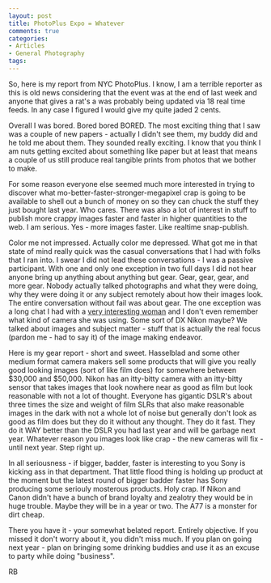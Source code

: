 ```yaml
---
layout: post
title: PhotoPlus Expo = Whatever
comments: true
categories:
- Articles
- General Photography
tags:
---
```

So, here is my report from NYC PhotoPlus. I know, I am a terrible reporter as this is old news considering that the event was at the end of last week and anyone that gives a rat's a<em></em> was probably being updated via 18 real time feeds. In any case I figured I would give my quite jaded 2 cents.

Overall I was bored. Bored bored BORED. The most exciting thing that I saw was a couple of new papers - actually I didn't see them, my buddy did and he told me about them. They sounded really exciting. I know that you think I am nuts getting excited about something like paper but at least that means a couple of us still produce real tangible prints from photos that we bother to make.

For some reason everyone else seemed much more interested in trying to discover what mo-better-faster-stronger-megapixel crap is going to be available to shell out a bunch of money on so they can chuck the stuff they just bought last year. Who cares. There was also a lot of interest in stuff to publish more crappy images faster and faster in higher quantities to the web. I am serious. Yes - more images faster. Like realtime snap-publish.

Color me not impressed. Actually color me depressed. What got me in that state of mind really quick was the casual conversations that I had with folks that I ran into. I swear I did not lead these conversations - I was a passive participant. With one and only one exception in two full days I did not hear anyone bring up anything about anything but gear. Gear, gear, gear, and more gear. Nobody actually talked photographs and what they were doing, why they were doing it or any subject remotely about how their images look. The entire conversation without fail was about gear. The one exception was a long chat I had with a <a href="http://www.modernassembly.blogspot.com/">very interesting woman</a> and I don't even remember what kind of camera she was using. Some sort of DX Nikon maybe? We talked about images and subject matter - stuff that is actually the real focus (pardon me - had to say it) of the image making endeavor.

Here is my gear report - short and sweet. Hasselblad and some other medium format camera makers sell some products that will give you really good looking images (sort of like film does) for somewhere between $30,000 and $50,000. Nikon has an itty-bitty camera with an itty-bitty sensor that takes images that look nowhere near as good as film but look reasonable with not a lot of thought. Everyone has gigantic DSLR's about three times the size and weight of film SLRs that also make reasonable images in the dark with not a whole lot of noise but generally don't look as good as film does but they do it without any thought. They do it fast. They do it WAY better than the DSLR you had last year and will be garbage next year. Whatever reason you images look like crap - the new cameras will fix - until next year. Step right up.

In all seriousness - if bigger, badder, faster is interesting to you Sony is kicking ass in that department. That little flood thing is holding up product at the moment but the latest round of bigger badder faster has Sony producing some seriouly mosterous products. Holy crap. If Nikon and Canon didn't have a bunch of brand loyalty and zealotry they would be in huge trouble. Maybe they will be in a year or two. The A77 is a monster for dirt cheap.

There you have it - your somewhat belated report. Entirely objective. If you missed it don't worry about it, you didn't miss much. If you plan on going next year - plan on bringing some drinking buddies and use it as an excuse to party while doing "business".

RB